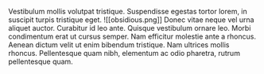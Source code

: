 Vestibulum mollis volutpat tristique. Suspendisse egestas tortor lorem, in suscipit turpis tristique eget. ![[obsidious.png]] Donec vitae neque vel urna aliquet auctor. Curabitur id leo ante. Quisque vestibulum ornare leo. Morbi condimentum erat ut cursus semper. Nam efficitur molestie ante a rhoncus. Aenean dictum velit ut enim bibendum tristique. Nam ultrices mollis rhoncus. Pellentesque quam nibh, elementum ac odio pharetra, rutrum pellentesque quam. 